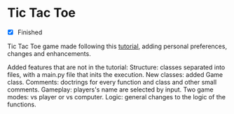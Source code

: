 # Tic Tac Toe

- [x] Finished

Tic Tac Toe game made following this [tutorial](https://www.youtube.com/playlist?list=PLlEgNdBJEO-m6o4INllCF1FRMS262A5C_), adding personal preferences, changes and enhancements.

Added features that are not in the tutorial:
    Structure: classes separated into files, with a main.py file that inits the execution.
    New classes: added Game class.
    Comments: doctrings for every function and class and other small comments.
    Gameplay: players's name are selected by input. Two game modes: vs player or vs computer.
    Logic: general changes to the logic of the functions.
    